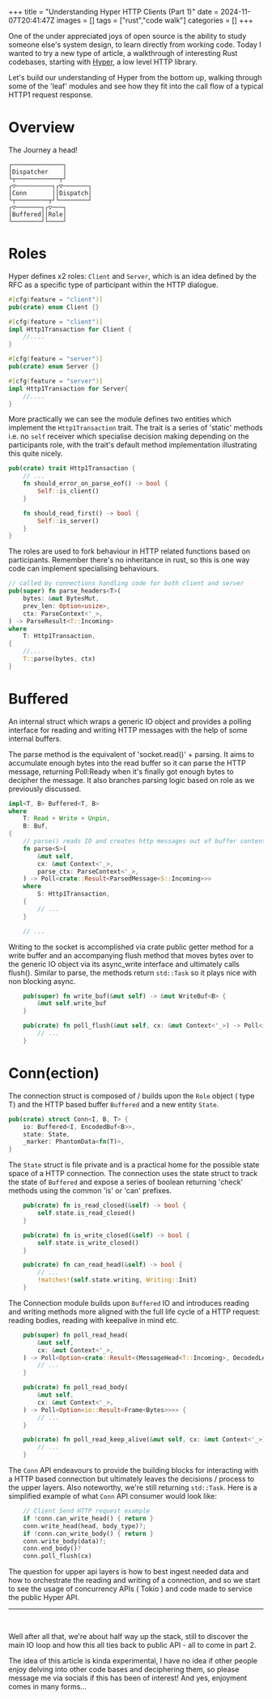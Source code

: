 +++
title = "Understanding Hyper HTTP Clients (Part 1)"
date = 2024-11-07T20:41:47Z
images = []
tags = ["rust","code walk"]
categories = []
+++

One of the under appreciated joys of open source is the ability to study someone else's system design, to learn directly from working code. Today I wanted to try a new type of article, a walkthrough of interesting Rust codebases, starting with [Hyper](https://hyper.rs/), a low level HTTP library.

Let's build our understanding of Hyper from the bottom up, walking through some of the 'leaf' modules and see how they fit into the call flow of a typical HTTP1 request response.

# Overview
The Journey a head!
```
┌──────────────┐       
│Dispatcher    │       
└┬────────────┬┘       
┌▽──────────┐┌▽───────┐
│Conn       ││Dispatch│
└┬─────────┬┘└────────┘
┌▽───────┐┌▽───┐       
│Buffered││Role│       
└────────┘└────┘
```


# Roles

Hyper defines x2 roles: `Client` and `Server`, which is an idea defined by the RFC as a specific type of participant within the HTTP dialogue.

```rust
#[cfg(feature = "client")]
pub(crate) enum Client {}

#[cfg(feature = "client")]
impl Http1Transaction for Client {
    //....
}

#[cfg(feature = "server")]
pub(crate) enum Server {}

#[cfg(feature = "server")]
impl Http1Transaction for Server{
    //....
}
```

More practically we can see the module defines two entities which implement the `Http1Transaction` trait. The trait is a series of 'static' methods i.e. no `self` receiver which specialise decision making depending on the participants role, with the trait's default method implementation illustrating this quite nicely.

```rust
pub(crate) trait Http1Transaction {
    // ... 
    fn should_error_on_parse_eof() -> bool {
        Self::is_client()
    }

    fn should_read_first() -> bool {
        Self::is_server()
    }
}
```
The roles are used to fork behaviour in HTTP related functions based on participants. Remember there's no inheritance in rust, so this is one way code can implement specialising behaviours.

```rust
// called by connections handling code for both client and server
pub(super) fn parse_headers<T>(
    bytes: &mut BytesMut,
    prev_len: Option<usize>,
    ctx: ParseContext<'_>,
) -> ParseResult<T::Incoming>
where
    T: Http1Transaction,
{
    //....
    T::parse(bytes, ctx)
}
```

# Buffered 
An internal struct which wraps a generic IO object and provides a polling interface for reading and writing HTTP messages with the help of some internal buffers.

The parse method is the equivalent of 'socket.read()' + parsing. It aims to accumulate enough bytes into the read buffer so it can parse the HTTP message, returning Poll:Ready when it's finally got enough bytes to decipher the message.
It also branches parsing logic based on role as we previously discussed.
```rust
impl<T, B> Buffered<T, B>
where
    T: Read + Write + Unpin,
    B: Buf,
{
    // parse() reads IO and creates http messages out of buffer content
    fn parse<S>(
        &mut self,
        cx: &mut Context<'_>,
        parse_ctx: ParseContext<'_>,
    ) -> Poll<crate::Result<ParsedMessage<S::Incoming>>>
    where
        S: Http1Transaction,
    {
        // ...
    }

    // ...
```

Writing to the socket is accomplished via crate public getter method for a write buffer and an accompanying flush method that moves bytes over to the generic IO object via its async_write interface and ultimately calls flush(). Similar to parse, the methods return `std::Task` so it plays nice with non blocking async.

```rust
    pub(super) fn write_buf(&mut self) -> &mut WriteBuf<B> {
        &mut self.write_buf
    }

    pub(crate) fn poll_flush(&mut self, cx: &mut Context<'_>) -> Poll<io::Result<()>> {
        // ...
    }

```

# Conn(ection)
The connection struct is composed of / builds upon the `Role` object ( type T) and the HTTP based buffer `Buffered` and a new entity `State`.

```rust
pub(crate) struct Conn<I, B, T> {
    io: Buffered<I, EncodedBuf<B>>,
    state: State,
    _marker: PhantomData<fn(T)>,
}
```
The `State` struct is file private and is a practical home for the possible state space of a HTTP connection. The connection uses the state struct to track the state of `Buffered` and expose a series of boolean returning 'check' methods using the common 'is' or 'can' prefixes. 


```rust
    pub(crate) fn is_read_closed(&self) -> bool {
        self.state.is_read_closed()
    }

    pub(crate) fn is_write_closed(&self) -> bool {
        self.state.is_write_closed()
    }

    pub(crate) fn can_read_head(&self) -> bool {
        // ...
        !matches!(self.state.writing, Writing::Init)
    }
```
The Connection module builds upon `Buffered` IO and introduces reading and writing methods more aligned with the full life cycle of a HTTP request: reading bodies, reading with keepalive in mind etc.

```rust
    pub(super) fn poll_read_head(
        &mut self,
        cx: &mut Context<'_>,
    ) -> Poll<Option<crate::Result<(MessageHead<T::Incoming>, DecodedLength, Wants)>>> {
        // ...
    }

    pub(crate) fn poll_read_body(
        &mut self,
        cx: &mut Context<'_>,
    ) -> Poll<Option<io::Result<Frame<Bytes>>>> {
        // ...
    }

    pub(crate) fn poll_read_keep_alive(&mut self, cx: &mut Context<'_>) -> Poll<crate::Result<()>> {
        // ...
    }

```
The `Conn` API endeavours to provide the building blocks for interacting with a HTTP based connection but ultimately leaves the decisions / process to the upper layers. Also noteworthy, we're still returning `std::Task`. Here is a simplified example of what `Conn` API consumer would look like:

```rust
    // Client Send HTTP request example
    if !conn.can_write_head() { return }
    conn.write_head(head, body_type)?;
    if !conn.can_write_body() { return }
    conn.write_body(data)?;
    conn.end_body()?
    conn.poll_flush(cx)
```

The question for upper api layers is how to best ingest needed data and how to orchestrate the reading and writing of a connection, and so we start to see the usage of concurrency APIs ( Tokio ) and code made to service the public Hyper API.

----
<br>

Well after all that, we're about half way up the stack, still to discover the main IO loop and how this all ties back to public API - all to come in part 2.

The idea of this article is kinda experimental, I have no idea if other people enjoy delving into other code bases and deciphering them, so please message me via socials if this has been of interest! And yes, enjoyment comes in many forms...

<br>
